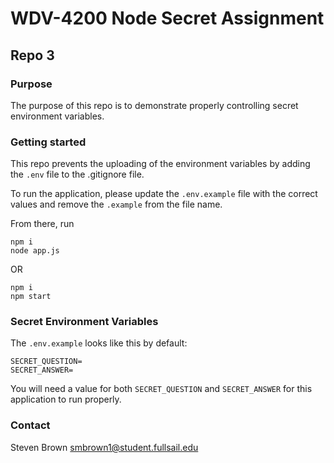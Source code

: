 # WDV-4200 Node Secret Assignment
## Repo 3

### Purpose
The purpose of this repo is to demonstrate properly controlling secret environment variables. 

### Getting started
This repo prevents the uploading of the environment variables by adding the ```.env``` file to the .gitignore file. 

To run the application, please update the ```.env.example``` file with the correct values and remove the ```.example``` from the file name.

From there, run
```shell
npm i
node app.js
```

OR

```shell
npm i
npm start
```

### Secret Environment Variables
The ```.env.example``` looks like this by default:
```shell
SECRET_QUESTION=
SECRET_ANSWER=
```

You will need a value for both ```SECRET_QUESTION``` and ```SECRET_ANSWER``` for this application to run properly.

### Contact
Steven Brown
smbrown1@student.fullsail.edu